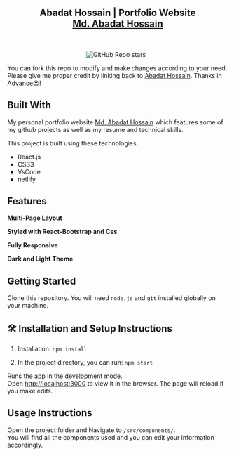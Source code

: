 <h2 align="center">
  Abadat Hossain | Portfolio Website<br/>
  <a href="https://resonant-salamander-174be0.netlify.app/" target="_blank">Md. Abadat Hossain</a>
</h2>


<br/>

<div align="center">

![GitHub Repo stars](https://github.com/AbadatHossain/portfolio-website) &nbsp;


</div>

You can fork this repo to modify and make changes according to your need. Please give me proper credit by linking back to [Abadat Hossain](https://github.com/AbadatHossain/portfolio-website). Thanks in Advance😍!

## Built With

My personal portfolio website <a href="https://resonant-salamander-174be0.netlify.app/" target="_blank">Md. Abadat Hossain</a> which features some of my github projects as well as my resume and technical skills.<br/>

This project is built using these technologies.

- React.js
- CSS3
- VsCode
- netlify

## Features

**Multi-Page Layout**

**Styled with React-Bootstrap and Css**

**Fully Responsive**

**Dark and Light Theme**

## Getting Started

Clone this repository. You will need `node.js` and `git` installed globally on your machine.

## 🛠 Installation and Setup Instructions

1. Installation: `npm install`

2. In the project directory, you can run: `npm start`

Runs the app in the development mode.\
Open [http://localhost:3000](http://localhost:3000) to view it in the browser.
The page will reload if you make edits.

## Usage Instructions

Open the project folder and Navigate to `/src/components/`. <br/>
You will find all the components used and you can edit your information accordingly.


